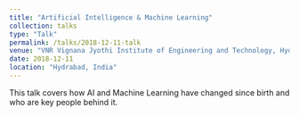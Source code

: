 ```yaml
---
title: "Artificial Intelligence & Machine Learning"
collection: talks
type: "Talk"
permalink: /talks/2018-12-11-talk
venue: "VNR Vignana Jyothi Institute of Engineering and Technology, Hydrabad, India"
date: 2018-12-11
location: "Hydrabad, India"
---
```



This talk covers how AI and Machine Learning have changed since birth and who are key people behind it. 

